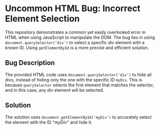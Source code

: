 # Uncommon HTML Bug: Incorrect Element Selection

This repository demonstrates a common yet easily overlooked error in HTML when using JavaScript to manipulate the DOM. The bug lies in using `document.querySelector('div')` to select a specific div element with a known ID.  Using `getElementById` is a more precise and efficient solution.

## Bug Description

The provided HTML code uses `document.querySelector('div')` to hide all divs, instead of hiding only the one with the specific ID `myDiv`.  This is because `querySelector` selects the first element that matches the selector, and in this case, any div element will be selected.

## Solution

The solution uses `document.getElementById('myDiv')` to accurately select the element with the ID "myDiv" and hide it.